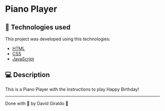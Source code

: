 # Piano Player

## :rocket: Technologies used
This project was developed using this technologies:
- [HTML](https://www.w3schools.com/html/html_intro.asp)
- [CSS](https://www.w3schools.com/css/css_intro.asp)
- [JavaScript](https://www.javascript.com/)

## :computer: Description

This is a Piano Player with the instructions to play Happy Birthday!

---

Done with :purple_heart: by David Giraldo :wave: